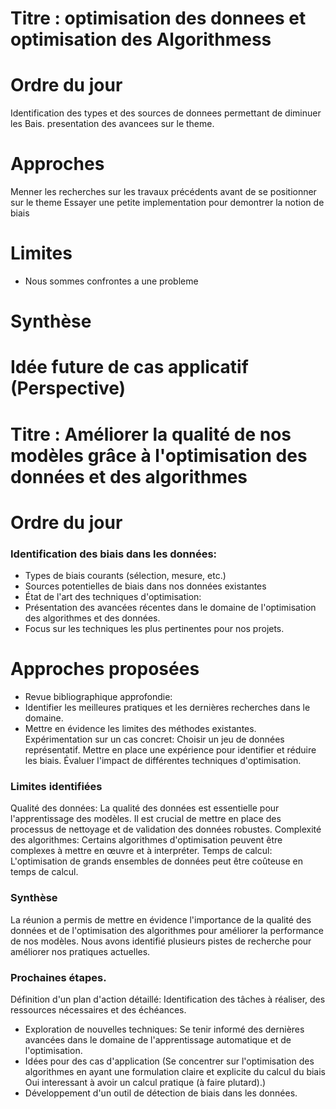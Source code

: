 # Titre : optimisation des donnees et optimisation des Algorithmess

# Ordre du jour
Identification des types et des sources de donnees permettant de diminuer les Bais.
presentation des avancees sur le theme.

# Approches
Menner les recherches sur les travaux précédents avant de se positionner sur le theme 
Essayer une petite implementation pour demontrer la notion de biais
# Limites
- Nous sommes confrontes a une probleme 
# Synthèse

# Idée future de cas applicatif (Perspective)

# Titre : Améliorer la qualité de nos modèles grâce à l'optimisation des données et des algorithmes
# Ordre du jour
### Identification des biais dans les données:
- Types de biais courants (sélection, mesure, etc.)
- Sources potentielles de biais dans nos données existantes
- État de l'art des techniques d'optimisation:
- Présentation des avancées récentes dans le domaine de l'optimisation des algorithmes et des données.
- Focus sur les techniques les plus pertinentes pour nos projets.
# Approches proposées
- Revue bibliographique approfondie:
- Identifier les meilleures pratiques et les dernières recherches dans le domaine.
- Mettre en évidence les limites des méthodes existantes.
Expérimentation sur un cas concret:
Choisir un jeu de données représentatif.
Mettre en place une expérience pour identifier et réduire les biais.
Évaluer l'impact de différentes techniques d'optimisation.
### Limites identifiées
Qualité des données: La qualité des données est essentielle pour l'apprentissage des modèles. Il est crucial de mettre en place des processus de nettoyage et de validation des données robustes.
Complexité des algorithmes: Certains algorithmes d'optimisation peuvent être complexes à mettre en œuvre et à interpréter.
Temps de calcul: L'optimisation de grands ensembles de données peut être coûteuse en temps de calcul.
### Synthèse
La réunion a permis de mettre en évidence l'importance de la qualité des données et de l'optimisation des algorithmes pour améliorer la performance de nos modèles. Nous avons identifié plusieurs pistes de recherche pour améliorer nos pratiques actuelles.

### Prochaines étapes.
Définition d'un plan d'action détaillé: Identification des tâches à réaliser, des ressources nécessaires et des échéances.
- Exploration de nouvelles techniques: Se tenir informé des dernières avancées dans le domaine de l'apprentissage automatique et de l'optimisation.
- Idées pour des cas d'application (Se concentrer sur l'optimisation des algorithmes en ayant une formulation claire et explicite du calcul du biais
Oui interessant à avoir un calcul pratique (à faire plutard).)
- Développement d'un outil de détection de biais dans les données.
